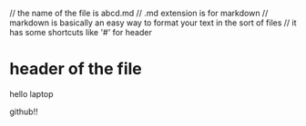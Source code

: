 // the name of the file is abcd.md
// .md extension is for markdown
// markdown is basically an easy way to format your text in the sort of files
// it has some shortcuts like '#' for header

# header of the file
 hello
 laptop

 github!!
